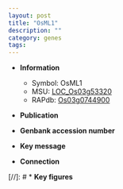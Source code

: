 ```yaml
---
layout: post
title: "OsML1"
description: ""
category: genes
tags: 
---
```


* **Information**  
    + Symbol: OsML1  
    + MSU: [LOC_Os03g53320](http://rice.uga.edu/cgi-bin/ORF_infopage.cgi?orf=LOC_Os03g53320)  
    + RAPdb: [Os03g0744900](http://rapdb.dna.affrc.go.jp/viewer/gbrowse_details/irgsp1?name=Os03g0744900)  

* **Publication**  

* **Genbank accession number**  

* **Key message**  

* **Connection**  

[//]: # * **Key figures**  


